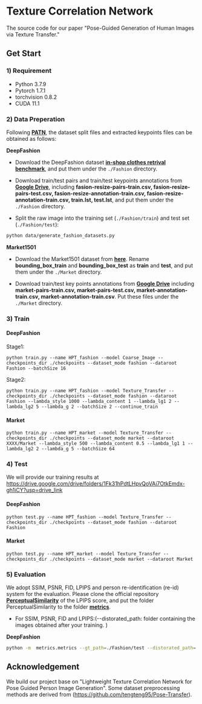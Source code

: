 # Texture Correlation Network
The source code for our paper "Pose-Guided Generation of Human lmages via Texture Transfer."

## Get Start
### 1) Requirement

* Python 3.7.9
* Pytorch 1.7.1
* torchvision 0.8.2
* CUDA 11.1

### 2) Data Preperation

Following **[PATN](https://github.com/tengteng95/Pose-Transfer)**, the dataset split files and extracted keypoints files can be obtained as follows:

**DeepFashion**


* Download the DeepFashion dataset **[in-shop clothes retrival benchmark](http://mmlab.ie.cuhk.edu.hk/projects/DeepFashion/InShopRetrieval.html)**, and put them under the `./Fashion` directory.

* Download train/test pairs and train/test keypoints annotations from **[Google Drive](https://drive.google.com/drive/folders/1qZDod3QDD7PaBxnNyHCuLBR7ftTSkSE1?usp=sharing)**, including **fasion-resize-pairs-train.csv, fasion-resize-pairs-test.csv, fasion-resize-annotation-train.csv, fasion-resize-annotation-train.csv, train.lst, test.lst**, and put them under the `./Fashion` directory.

* Split the raw image into the training set (`./Fashion/train`) and test set (`./Fashion/test`):
``` bash
python data/generate_fashion_datasets.py
```

**Market1501**

* Download the Market1501 dataset from **[here](http://zheng-lab.cecs.anu.edu.au/Project/project_reid.html)**. Rename **bounding_box_train** and **bounding_box_test** as **train** and **test**, and put them under the `./Market` directory.

* Download train/test key points annotations from **[Google Drive](https://drive.google.com/drive/folders/1zzkimhX_D5gR1G8txTQkPXwdZPRcnrAx?usp=sharing)** including **market-pairs-train.csv, market-pairs-test.csv, market-annotation-train.csv, market-annotation-train.csv**. Put these files under the `./Market` directory.

### 3) Train
#### DeepFashion
Stage1:
``` 
python train.py --name HPT_fashion --model Coarse_Image --checkpoints_dir ./checkpoints --dataset_mode fashion --dataroot Fashion --batchSize 16
```
Stage2:
``` 
python train.py --name HPT_fashion --model Texture_Transfer --checkpoints_dir ./checkpoints --dataset_mode fashion --dataroot Fashion --lambda_style 1000 --lambda_content 1 --lambda_lg1 2 --lambda_lg2 5 --lambda_g 2 --batchSize 2 --continue_train
``` 

#### Market
``` 
python train.py --name HPT_market --model Texture_Transfer --checkpoints_dir ./checkpoints --dataset_mode market --dataroot XXXX/Market --lambda_style 500 --lambda_content 0.5 --lambda_lg1 1 --lambda_lg2 2 --lambda_g 5 --batchSize 64
``` 

### 4) Test
We will provide our training results at https://drive.google.com/drive/folders/1Fk31hPdtLHpvQoVAi7OtkEmdx-gh1iCY?usp=drive_link
#### DeepFashion
``` 
python test.py --name HPT_fashion --model Texture_Transfer --checkpoints_dir ./checkpoints --dataset_mode fashion --dataroot Fashion
``` 
#### Market
``` 
python test.py --name HPT_market --model Texture_Transfer --checkpoints_dir ./checkpoints --dataset_mode market --dataroot Market 
``` 

### 5) Evaluation

We adopt SSIM, PSNR, FID, LPIPS and person re-identification (re-id) system for the evaluation. Please clone the official repository **[PerceptualSimilarity](https://github.com/richzhang/PerceptualSimilarity/tree/future)** of the LPIPS score, and put the folder PerceptualSimilarity to the folder **[metrics](https://github.com/PangzeCheung/Dual-task-Pose-Transformer-Network/tree/main/metrics)**.

* For SSIM, PSNR, FID and LPIPS:(--distorated_path: folder containing the images obtained after your training. )

**DeepFashion**
``` bash
python -m  metrics.metrics --gt_path=./Fashion/test --distorated_path=./results --fid_real_path=./Fashion/test --name=./fashion
``` 

## Acknowledgement 

We build our project base on "Lightweight Texture Correlation Network for Pose Guided Person Image Generation". Some dataset preprocessing methods are derived from (https://github.com/tengteng95/Pose-Transfer).


